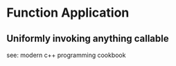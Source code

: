 # Function Application

## Uniformly invoking anything callable

see: modern c++ programming cookbook

